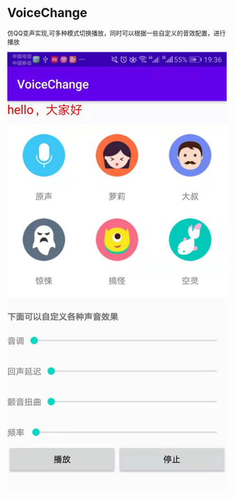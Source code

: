 # VoiceChange
仿QQ变声实现,可多种模式切换播放，同时可以根据一些自定义的音效配置，进行播放

![screenshot](https://github.com/zxhandroid/VoiceChange/blob/master/screenshots/voice_change.jpeg)
